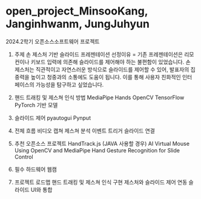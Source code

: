 # open_project_MinsooKang, Janginhwanm, JungJuhyun
2024.2학기 오픈소스소프트웨어 프로젝트 

1. 주제
손 제스처 기반 슬라이드 프레젠테이션
선정이유 = 기존 프레젠테이션은 리모컨이나 키보드 입력에 의존해 슬라이드를 제어해야 하는 불편함이 있었습니다. 손 제스처는 직관적이고 자연스러운 방식으로 슬라이드를 제어할 수 있어, 발표자의 집중력을 높이고 청중과의 소통에도 도움이 됩니다. 이를 통해 사용자 친화적인 인터페이스의 가능성을 탐구하고 싶었습니다.

2. 핸드 트래킹 및 제스쳐 인식 방법
  MediaPipe Hands
  OpenCV
  TensorFlow
  PyTorch 기반 모델
3. 슬라이드 제어
  pyautogui
  Pynput
4. 전체 흐름
  비디오 캡쳐
  제스쳐 분석
  이벤트 트리거
  슬라이드 연결
5. 추천 오픈소스 프로젝트
  HandTrack.js (JAVA 사용할 경우)
  AI Virtual Mouse Using OpenCV and MediaPipe
  Hand Gesture Recognition for Slide Control
6. 필수 하드웨어
  웹캠
7. 프로젝트 로드맵
  핸드 트래킹 및 제스쳐 인식 구현
  제스처와 슬라이드 제어 연동
  슬라이드 UI와 통합
